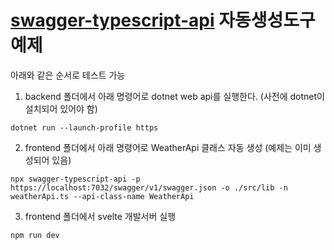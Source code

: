 # [swagger-typescript-api](https://github.com/acacode/swagger-typescript-api) 자동생성도구 예제

아래와 같은 순서로 테스트 가능

1. backend 폴더에서 아래 명령어로 dotnet web api를 실행한다. (사전에 dotnet이 설치되어 있어야 함)
```shell
dotnet run --launch-profile https
```

2. frontend 폴더에서 아래 명령어로 WeatherApi 클래스 자동 생성 (예제는 이미 생성되어 있음)
```shell
npx swagger-typescript-api -p https://localhost:7032/swagger/v1/swagger.json -o ./src/lib -n weatherApi.ts --api-class-name WeatherApi
```

3. frontend 폴더에서 svelte 개발서버 실행
```
npm run dev
```
